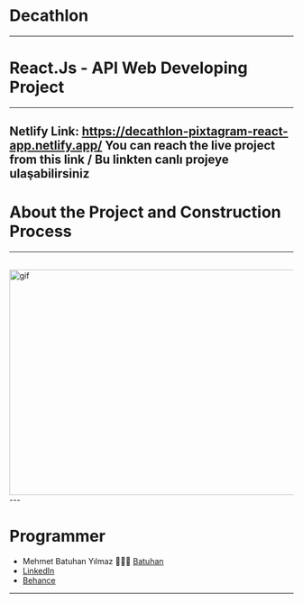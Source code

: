 # Decathlon 
---
# React.Js - API Web Developing Project
---
Netlify Link: https://decathlon-pixtagram-react-app.netlify.app/
You can reach the live project from this link / Bu linkten canlı projeye ulaşabilirsiniz
---


# About the Project and Construction Process
---



<br/>
<img alt="gif" src="./" 
        style="float: left; width:650px; height:400px;" /> 
---



# Programmer
- Mehmet Batuhan Yılmaz 👨🏻‍💻 [Batuhan](https://github.com/mehmetbatuhanyilmaz)
- [LinkedIn](https://www.linkedin.com/in/mehmetbatuhanyilmaz1996/)
- [Behance](https://www.behance.net/mehmetbatuhanyilmaz)
---

